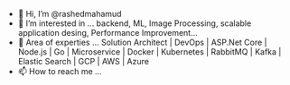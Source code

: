 - 👋 Hi, I’m @rashedmahamud
- 👀 I’m interested in ... backend, ML, Image Processing, scalable application desing, Performance Improvement...
- 🌱 Area of experties ... Solution Architect | DevOps | ASP.Net Core | Node.js | Go | Microservice | Docker | Kubernetes | RabbitMQ | Kafka | Elastic Search | GCP | AWS | Azure
- 📫 How to reach me ...

<!---
rashedmahamud/rashedmahamud is a ✨ special ✨ repository because its `README.md` (this file) appears on your GitHub profile.
You can click the Preview link to take a look at your changes.
--->
